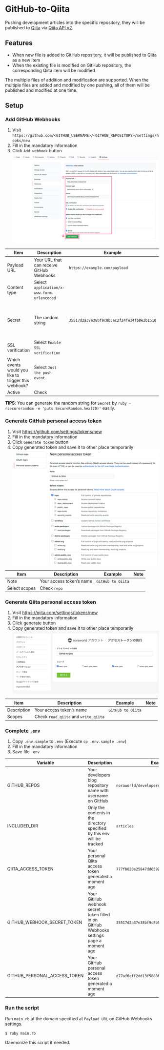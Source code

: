 # GitHub-to-Qiita
Pushing development articles into the specific repository, they will be published to [Qiita](https://qiita.com) via [Qiita API v2](https://qiita.com/api/v2/docs).

## Features
* When new file is added to GitHub repository, it will be published to Qiita as a new item
* When the existing file is modified on GitHub repository, the corresponding Qiita item will be modified

The multiple files of addition and modification are supported. When the multiple files are added and modified by one pushing, all of them will be published and modified at one time.

## Setup
### Add GitHub Webhooks
1. Visit `https://github.com/<GITHUB_USERNAME>/<GITHUB_REPOSITORY>/settings/hooks/new`
2. Fill in the mandatory information
3. Click `Add webhook` button
![](screencaptures/github_webhook.png)

| Item | Description | Example | Note |
|---|---|---|---|
| Payload URL | Your URL that can receive GitHub Webhooks | `https://example.com/payload` | The path must be `/payload` |
| Content type | Select `application/x-www-form-urlencoded` | | |
| Secret | The random string | `35517d2a37e38bf9c8b5ac2f24fe34fb8e2b1510` | This token must not be known by other people |
| SSL verification | Select `Enable SSL verification` | | |
| Which events would you like to trigger this webhook? | Select `Just the push event.` | | |
| Active | Check | | |

**TIPS**: You can generate the random string for `Secret` by `ruby -rsecurerandom -e 'puts SecureRandom.hex(20)'` easily.

### Generate GitHub personal access token
1. Visit https://github.com/settings/tokens/new
2. Fill in the mandatory information
3. Click `Generate token` button
4. Copy generated token and save it to other place temporarily
![](screencaptures/github_access_token.png)

| Item | Description | Example | Note |
|---|---|---|---|
| Note | Your access token’s name | `GitHub to Qiita` | |
| Select scopes | Check `repo` | | |

### Generate Qiita personal access token
1. Visit https://qiita.com/settings/tokens/new
2. Fill in the mandatory information
3. Click generate button
4. Copy generated token and save it to other place temporarily
![](screencaptures/qiita_access_token.png)

| Item | Description | Example | Note |
|---|---|---|---|
| Description | Your access token’s name | `GitHub to Qiita` | |
| Scopes | Check `read_qiita` and `write_qiita` | | |

### Complete `.env`
1. Copy `.env.sample` to `.env` (Execute `cp .env.sample .env`)
2. Fill in the mandatory information
3. Save file `.env`

| Variable | Description | Example | Note |
|---|---|---|---|
| GITHUB_REPOS | Your developers blog repository name with username on GitHub | `noraworld/developers-blog-content` | |
| INCLUDED_DIR | Only the contents in the directory specified by this env will be tracked | `articles` | The trailing slash is unnecessary |
| QIITA_ACCESS_TOKEN | Your personal Qiita access token generated a moment ago | `777fb820e25847dd659266a66dcdd99580b4b85f` | This token must not be known by other people |
| GITHUB_WEBHOOK_SECRET_TOKEN | Your GitHub webhook secret token filled in on GitHub Webhooks settings page a moment ago | `35517d2a37e38bf9c8b5ac2f24fe34fb8e2b1510` | This token must not be known by other people |
| GITHUB_PERSONAL_ACCESS_TOKEN | Your GitHub personal access token generated a moment ago | `d77af6cff2dd13f58886f6eff890eea93e53bdc9` | This token must not be known by other people |

### Run the script
Run `main.rb` at the domain specified at `Payload URL` on GitHub Webhooks settings.

```shell
$ ruby main.rb
```

Daemonize this script if needed.
